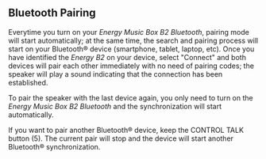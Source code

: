 ## Bluetooth Pairing

Everytime you turn on your *Energy Music Box B2 Bluetooth*, pairing mode will start automatically; at the same time, the search and pairing process will start on your Bluetooth® device (smartphone, tablet, laptop, etc). Once you have identified the *Energy B2* on your device, select "Connect" and both devices will pair each other immediately with no need of pairing codes; the speaker will play a sound indicating that the connection has been established.

To pair the speaker with the last device again, you only need to turn on the *Energy Music Box B2 Bluetooth* and the synchronization will start automatically.

If you want to pair another Bluetooth® device, keep the CONTROL TALK button (5). The current pair will stop and the device will start another Bluetooth® synchronization.

